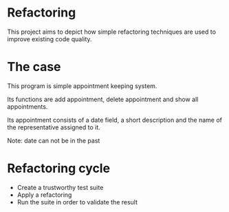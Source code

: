 # Refactoring

This project aims to depict how simple refactoring techniques are used
to improve existing code quality.

# The case
This program is simple appointment keeping system. 

Its functions are add appointment, delete appointment and show all
appointments.

Its appointment consists of a date field, a short description and the
name of the representative assigned to it.

Note: date can not be in the past

# Refactoring cycle

- Create a trustworthy test suite
- Apply a refactoring 
- Run the suite in order to validate the result
